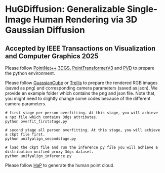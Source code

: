 # HuGDiffusion: Generalizable Single-Image Human Rendering via 3D Gaussian Diffusion  
## Accepted by IEEE Transactions on Visualization and Computer Graphics 2025

Please follow [PointNet++](https://github.com/erikwijmans/Pointnet2_PyTorch) [3DGS](https://github.com/graphdeco-inria/gaussian-splatting), [PointTransformerV3](https://github.com/Pointcept/Pointcept) and [PVD](https://github.com/alexzhou907/PVD) to prepare the python environment.

Please follow [GuassianCube](https://gaussiancube.github.io/) or [Trellis](https://github.com/microsoft/TRELLIS) to prepare the rendered RGB images (saved as png) and corresponding camera parameters (saved as json). We provide an example folder which contains the png and json file. Note that, you might need to slightly change some codes because of the different camera parameters.

```
# first stage per-person overfitting. At this stage, you will achieve a npz file which contains 3dgs attributes.
python overfit_firststage.py

# second stage all person overfitting. At this stage, you will achieve a ckpt file first.
python unifyalign_secondstage.py

# load the ckpt file and run the inference py file you will achieve a distribution unified proxy 3dgs dataset.
python unifyalign_inference.py
```

Please follow [HaP](https://github.com/yztang4/HaP/tree/main) to generate the human point cloud. 
